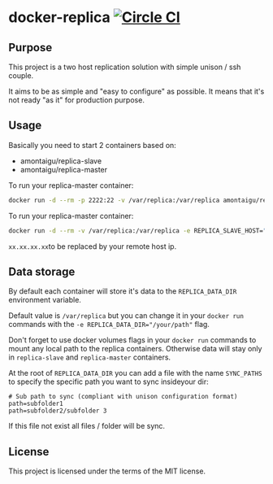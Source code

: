 # docker-replica [![Circle CI](https://circleci.com/gh/AlbanMontaigu/docker-replica.svg?style=shield)](https://circleci.com/gh/AlbanMontaigu/docker-replica)

## Purpose

This project is a two host replication solution with simple unison / ssh couple.

It aims to be as simple and "easy to configure" as possible. It means that it's not ready "as it" for production purpose.

## Usage

Basically you need to start 2 containers based on:
- amontaigu/replica-slave
- amontaigu/replica-master

To run your replica-master container:

```bash
docker run -d --rm -p 2222:22 -v /var/replica:/var/replica amontaigu/replica-slave
```

To run your replica-master container:

```bash
docker run -d --rm -v /var/replica:/var/replica -e REPLICA_SLAVE_HOST="xx.xx.xx.xx" -e REPLICA_SLAVE_PORT="2222" amontaigu/replica-master
```

`xx.xx.xx.xx`to be replaced by your remote host ip.

## Data storage

By default each container will store it's data to the `REPLICA_DATA_DIR` environment variable. 

Default value is `/var/replica` but you can change it in your `docker run` commands with the `-e REPLICA_DATA_DIR="/your/path"` flag.

Don't forget to use docker volumes flags in your `docker run` commands to mount any local path to the replica containers. Otherwise data will stay only in `replica-slave` and `replica-master` containers.

At the root of `REPLICA_DATA_DIR` you can add a file with the name `SYNC_PATHS` to specify the specific path you want to sync insideyour dir:

```
# Sub path to sync (compliant with unison configuration format)
path=subfolder1
path=subfolder2/subfolder 3
```

If this file not exist all files / folder will be sync.

## License

This project is licensed under the terms of the MIT license.
